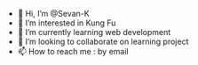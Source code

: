- 👋 Hi, I’m @Sevan-K
- 👀 I’m interested in Kung Fu
- 🌱 I’m currently learning web development
- 💞️ I’m looking to collaborate on learning project
- 📫 How to reach me : by email

<!---
Sevan-K/Sevan-K is a ✨ special ✨ repository because its `README.md` (this file) appears on your GitHub profile.
You can click the Preview link to take a look at your changes.
--->
